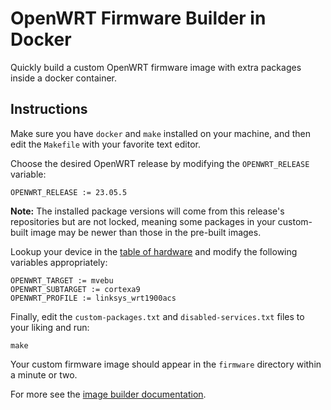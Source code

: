 # OpenWRT Firmware Builder in Docker

Quickly build a custom OpenWRT firmware image with extra packages inside a docker container.

## Instructions

Make sure you have `docker` and `make` installed on your machine, and then edit the `Makefile` with your favorite text editor.

Choose the desired OpenWRT release by modifying the `OPENWRT_RELEASE` variable:
```
OPENWRT_RELEASE := 23.05.5
```

**Note:** The installed package versions will come from this release's repositories but are not locked, meaning some packages in your custom-built image may be newer than those in the pre-built images.

Lookup your device in the [table of hardware](https://openwrt.org/toh/views/toh_fwdownload?dataflt%5B0%5D=supported%20current%20rel_%3D23.05.5) and modify the following variables appropriately:

```
OPENWRT_TARGET := mvebu
OPENWRT_SUBTARGET := cortexa9
OPENWRT_PROFILE := linksys_wrt1900acs
```

Finally, edit the `custom-packages.txt` and `disabled-services.txt` files to your liking and run:

```
make
```

Your custom firmware image should appear in the `firmware` directory within a minute or two.

For more see the [image builder documentation](https://openwrt.org/docs/guide-user/additional-software/imagebuilder).
